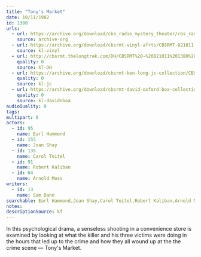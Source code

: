 ```yaml
---
title: "Tony's Market"
date: 10/11/1982
id: 1380
urls: 
  - url: https://archive.org/download/cbs_radio_mystery_theater/cbs_radio_mystery_theater-1351-1399.zip/cbs_radio_mystery_theater-1351-1399%2Fcbsrmt_1380_tonys_market.mp3
    source: archive-org
  - url: https://archive.org/download/cbsrmt-vinyl-afrts/CBSRMT-821011-1380-Tony%27s-Market_afrts.mp3
    source: kl-vinyl
  - url: http://cbsrmt.thelongtrek.com/DH/CBSRMT%20-%20821011%201380%20Tony%27s%20Market_dh.mp3
    quality: 0
    source: kl-DH
  - url: https://archive.org/download/cbsrmt-ken-long-jc-collection/CBSRMT - 821011 1380 Tony 's Market vbr jt_jc.mp3
    quality: 0
    source: kl-jc
  - url: https://archive.org/download/cbsrmt-david-oxford-boa-collection/CBSRMT-821011-1380-Tony's-Market-(AFRTS)-(256-44)-{BoA}.mp3
    quality: 0
    source: kl-davidoboa
audioQuality: 0
tags: 
multipart: 0
actors:  
  - id: 95
    name: Earl Hammond  
  - id: 155
    name: Joan Shay  
  - id: 135
    name: Carol Teitel  
  - id: 91
    name: Robert Kaliban  
  - id: 64
    name: Arnold Moss
writers:  
  - id: 13
    name: Sam Dann
searchable: Earl Hammond,Joan Shay,Carol Teitel,Robert Kaliban,Arnold Moss Sam Dann
notes: 
descriptionSource: kf
---
```

In this psychological drama, a senseless shooting in a convenience store is examined by looking at what the killer and his three victims were doing in the hours that led up to the crime and how they all wound up at the the crime scene — Tony's Market.
